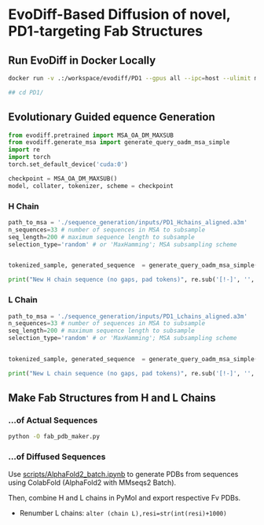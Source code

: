 # EvoDiff-Based Diffusion of novel, PD1-targeting Fab Structures


## Run EvoDiff in Docker Locally
```bash
docker run -v .:/workspace/evodiff/PD1 --gpus all --ipc=host --ulimit memlock=-1 --ulimit stack=67108864 --name evodiff --rm -it evodiff /bin/bash

## cd PD1/
```

## Evolutionary Guided equence Generation

```python
from evodiff.pretrained import MSA_OA_DM_MAXSUB
from evodiff.generate_msa import generate_query_oadm_msa_simple
import re
import torch
torch.set_default_device('cuda:0')

checkpoint = MSA_OA_DM_MAXSUB()
model, collater, tokenizer, scheme = checkpoint
```

### H Chain
```python
path_to_msa = './sequence_generation/inputs/PD1_Hchains_aligned.a3m'
n_sequences=33 # number of sequences in MSA to subsample
seq_length=200 # maximum sequence length to subsample
selection_type='random' # or 'MaxHamming'; MSA subsampling scheme


tokenized_sample, generated_sequence  = generate_query_oadm_msa_simple(path_to_msa, model, tokenizer, n_sequences, seq_length, device=0, selection_type=selection_type)

print("New H chain sequence (no gaps, pad tokens)", re.sub('[!-]', '', generated_sequence[0][0],))
```

### L Chain
```python
path_to_msa = './sequence_generation/inputs/PD1_Lchains_aligned.a3m'
n_sequences=33 # number of sequences in MSA to subsample
seq_length=200 # maximum sequence length to subsample
selection_type='random' # or 'MaxHamming'; MSA subsampling scheme


tokenized_sample, generated_sequence  = generate_query_oadm_msa_simple(path_to_msa, model, tokenizer, n_sequences, seq_length, device=0, selection_type=selection_type)

print("New L chain sequence (no gaps, pad tokens)", re.sub('[!-]', '', generated_sequence[0][0],))
```


## Make Fab Structures from H and L Chains

### ...of Actual Sequences

```bash
python -O fab_pdb_maker.py 
```

### ...of Diffused Sequences

Use [scripts/AlphaFold2_batch.ipynb](scripts/AlphaFold2_batch.ipynb) to generate PDBs from sequences using ColabFold (AlphaFold2 with MMseqs2 Batch).


Then, combine H and L chains in PyMol and export respective Fv PDBs.
- Renumber L chains: `alter (chain L),resi=str(int(resi)+1000)`
